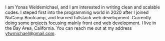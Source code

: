 I am Yonas Weldemichael, and I am interested in writing clean and scalable codes. I steped first into the programming world in 2020 after I joined NuCamp Bootcamp, 
and learned fullstack web development. Currently doing some projects focusing mainly front end web development. I live in the Bay Area, California. You can reach me out 
at my address ytwmichael@gmail.com. 


<!---
jhonas12000/jhonas12000 is a ✨ special ✨ repository because its `README.md` (this file) appears on your GitHub profile.
You can click the Preview link to take a look at your changes.
--->
